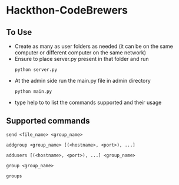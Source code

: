 # Hackthon-CodeBrewers
## To Use
 - Create as many as user folders as needed (it can be on the same computer or different computer on the same network)
 - Ensure to place server.py present in that folder and run
   ```
   python server.py
   ```
 - At the admin side run the main.py file in admin directory
   ```
   python main.py
   ```
- type help to to list the commands supported and their usage

## Supported commands
```
send <file_name> <group_name>
```
```
addgroup <group_name> [(<hostname>, <port>), ...]
```
```
addusers [(<hostname>, <port>), ...] <group_name>
```
```
group <group_name>
```
```
groups
```
